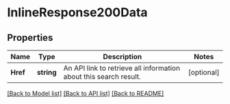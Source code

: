 # InlineResponse200Data

## Properties
Name | Type | Description | Notes
------------ | ------------- | ------------- | -------------
**Href** | **string** | An API link to retrieve all information about this search result. | [optional] 

[[Back to Model list]](../README.md#documentation-for-models) [[Back to API list]](../README.md#documentation-for-api-endpoints) [[Back to README]](../README.md)


